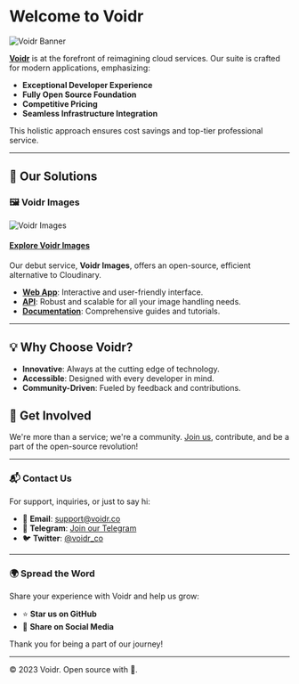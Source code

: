 # Welcome to Voidr

![Voidr Banner](https://assets.voidr.co/images/banner-home-github.png)

[**Voidr**](https://www.voidr.co) is at the forefront of reimagining cloud services. Our suite is crafted for modern applications, emphasizing:
- **Exceptional Developer Experience**
- **Fully Open Source Foundation**
- **Competitive Pricing**
- **Seamless Infrastructure Integration**

This holistic approach ensures cost savings and top-tier professional service.

---

## 🌟 Our Solutions

### 🖼️ Voidr Images
![Voidr Images](https://img.voidr.co/voidr/compress:100/convert:webp/resize:600x/fetch/https://api.voidr.co/v1/images/raw/voidr/voidr-banner-en_1701195001454.png)
#### [Explore Voidr Images](https://voidr.co/images)
Our debut service, **Voidr Images**, offers an open-source, efficient alternative to Cloudinary. 
- **[Web App](https://github.com/voidr-team/voidr-images-web)**: Interactive and user-friendly interface.
- **[API](https://github.com/voidr-team/voidr-images-service)**: Robust and scalable for all your image handling needs.
- **[Documentation](https://voidr-images.readme.io/reference/intro)**: Comprehensive guides and tutorials.

---

## 💡 Why Choose Voidr?

- **Innovative**: Always at the cutting edge of technology.
- **Accessible**: Designed with every developer in mind.
- **Community-Driven**: Fueled by feedback and contributions.

## 🤝 Get Involved

We're more than a service; we're a community. [Join us](https://www.voidr.co/community), contribute, and be a part of the open-source revolution!

---

### 📬 Contact Us

For support, inquiries, or just to say hi:
- 📧 **Email**: [support@voidr.co](mailto:contact@voidr.co)
- 💬 **Telegram**: [Join our Telegram](t.me/comunidadevoidr)
- 🐦 **Twitter**: [@voidr_co](https://twitter.com/Voidr_co)

---

### 🌍 Spread the Word

Share your experience with Voidr and help us grow:
- ⭐ **Star us on GitHub**
- 📢 **Share on Social Media**

Thank you for being a part of our journey!

---

© 2023 Voidr. Open source with 💙.
